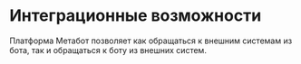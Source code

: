 # Интеграционные возможности​

Платформа Метабот позволяет как обращаться к внешним системам из бота, так и обращаться к боту из внешних систем.




